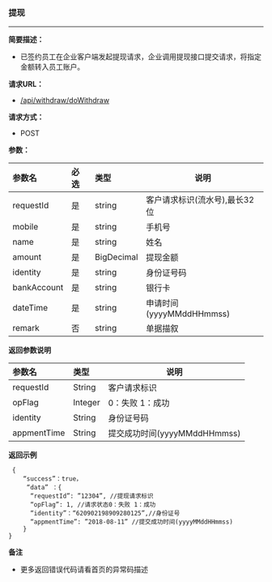 ### 提现

---

**简要描述：**

* 已签约员工在企业客户端发起提现请求，企业调用提现接口提交请求，将指定金额转入员工账户。

**请求URL：**

* [/api/withdraw/doWithdraw](https://legacy.gitbook.com/book/gongmall/apidoc/edit#)

**请求方式：**

* POST 

**参数：**

| 参数名 | 必选 | 类型 | 说明 |
| :--- | :--- | :--- | --- |
| requestId | 是 | string | 客户请求标识\(流水号\),最长32位 |
| mobile | 是 | string | 手机号 |
| name | 是 | string | 姓名 |
| amount | 是 | BigDecimal | 提现金额 |
| identity | 是 | string | 身份证号码 |
| bankAccount | 是 | string | 银行卡 |
| dateTime | 是 | string | 申请时间\(yyyyMMddHHmmss\) |
| remark | 否 | string | 单据描叙 |

**返回参数说明**

| 参数名 | 类型 | 说明 |
| :--- | :--- | --- |
| requestId | String | 客户请求标识 |
| opFlag | Integer | 0：失败 1：成功 |
| identity | String | 身份证号码 |
| appmentTime | String | 提交成功时间\(yyyyMMddHHmmss\) |

**返回示例**

```
 {
    “success”：true，
     “data” ：{
      “requestId”: ”12304”, //提现请求标识
      “opFlag”: 1, //请求状态0：失败 1：成功
      “identity”：“620902198909280125”,//身份证号
      “appmentTime”: ”2018-08-11” //提交成功时间(yyyyMMddHHmmss)
    }
}
```

**备注**

* 更多返回错误代码请看首页的异常码描述



